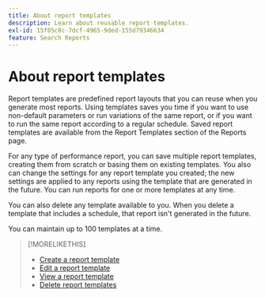 ```yaml
---
title: About report templates
description: Learn about reusable report templates.
exl-id: 15f05c8c-7dcf-4965-9ded-155d79346634
feature: Search Reports
---
```

# About report templates

Report templates are predefined report layouts that you can reuse when you generate most reports. Using templates saves you time if you want to use non-default parameters or run variations of the same report, or if you want to run the same report according to a regular schedule. Saved report templates are available from the Report Templates section of the Reports page.

For any type of performance report, you can save multiple report templates, creating them from scratch or basing them on existing templates. You also can change the settings for any report template you created; the new settings are applied to any reports using the template that are generated in the future. You can run reports for one or more templates at any time.

You can also delete any template available to you. When you delete a template that includes a schedule, that report isn't generated in the future.

You can maintain up to 100 templates at a time.

>[!MORELIKETHIS]
>
>* [Create a report template](template-create.md)
>* [Edit a report template](template-edit.md)
>* [View a report template](template-view.md)
>* [Delete report templates](template-delete.md)
